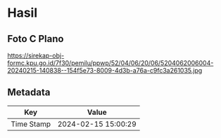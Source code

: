 # Hasil

## Foto C Plano

https://sirekap-obj-formc.kpu.go.id/7f30/pemilu/ppwp/52/04/06/20/06/5204062006004-20240215-140838--154f5e73-8009-4d3b-a76a-c9fc3a261035.jpg


## Metadata

| Key        | Value               |
| ---------- | ------------------- |
| Time Stamp | 2024-02-15 15:00:29 |



